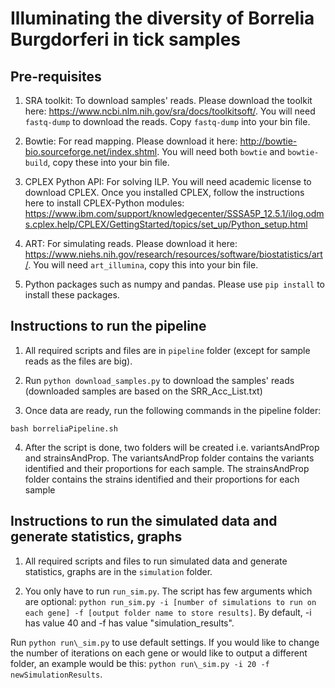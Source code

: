 # Illuminating the diversity of Borrelia Burgdorferi in tick samples
## Pre-requisites
1) SRA toolkit: To download samples' reads. Please download the toolkit here: https://www.ncbi.nlm.nih.gov/sra/docs/toolkitsoft/. You will need `fastq-dump` to download the reads. Copy `fastq-dump` into your bin file.

2) Bowtie: For read mapping. Please download it here: http://bowtie-bio.sourceforge.net/index.shtml. You will need both `bowtie` and `bowtie-build`, copy these into your bin file.

3) CPLEX Python API: For solving ILP. You will need academic license to download CPLEX. Once you installed CPLEX, follow the instructions here to install CPLEX-Python modules: https://www.ibm.com/support/knowledgecenter/SSSA5P_12.5.1/ilog.odms.cplex.help/CPLEX/GettingStarted/topics/set_up/Python_setup.html 

4) ART: For simulating reads. Please download it here: https://www.niehs.nih.gov/research/resources/software/biostatistics/art/. You will need `art_illumina`, copy this into your bin file.

5) Python packages such as numpy and pandas. Please use `pip install` to install these packages.

## Instructions to run the pipeline
1) All required scripts and files are in `pipeline` folder (except for sample reads as the files are big). 

2) Run `python download_samples.py` to download the samples' reads (downloaded samples are based on the SRR_Acc_List.txt)

3) Once data are ready, run the following commands in the pipeline folder:
```
bash borreliaPipeline.sh
```

4) After the script is done, two folders will be created i.e. variantsAndProp and strainsAndProp. The variantsAndProp folder contains the variants identified and their proportions for each sample. The strainsAndProp folder contains the strains identified and their proportions for each sample

## Instructions to run the simulated data and generate statistics, graphs
1) All required scripts and files to run simulated data and generate statistics, graphs are in the `simulation` folder.

2) You only have to run `run_sim.py`. The script has few arguments which are optional: `python run_sim.py -i [number of simulations to run on each gene] -f [output folder name to store results]`. By default, -i has value 40 and -f has value "simulation_results". 

Run `python run\_sim.py` to use default settings. If you would like to change the number of iterations on each gene or would like to output a different folder, an example would be this: `python run\_sim.py -i 20 -f newSimulationResults`. 
